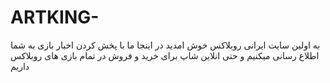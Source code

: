 # ARTKING-
به اولین سایت ایرانی روبلاکس خوش امدید در اینجا ما با پخش کردن اخبار بازی به شما اطلاع رسانی میکنیم و حتی انلاین شاپ برای خرید و فروش در تمام بازی های روبلاکس داریم
